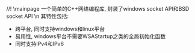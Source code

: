//! \mainpage 
一个简单的C++网络编程库, 封装了windows socket API和BSD socket API \n
其特性包括:
* 跨平台, 同时支持windows和linux平台
* 易用性, windows平台不需要WSAStartup之类的全局初始化函数
* 同时支持IPv4和IPv6
